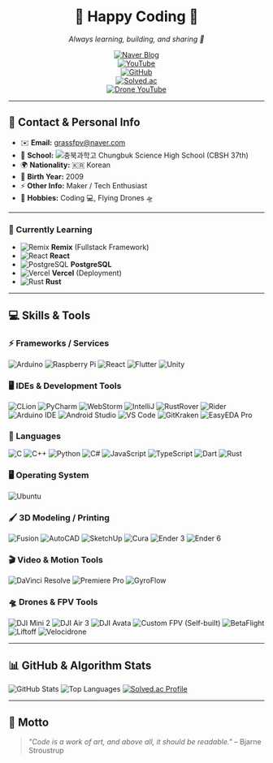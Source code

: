 <div align="center">

# 🌟 Happy Coding 🌟  
_Always learning, building, and sharing 🚀_

[![Naver Blog](https://img.shields.io/badge/Blog-03C75A?style=for-the-badge&logo=naver&logoColor=white)](https://blog.naver.com/happy_coding-)  
[![YouTube](https://img.shields.io/badge/Youtube-FF0000?style=for-the-badge&logo=youtube&logoColor=white)](https://www.youtube.com/@GRASS_CODING)  
[![GitHub](https://img.shields.io/badge/GitHub-181717?style=for-the-badge&logo=github&logoColor=white)](https://github.com/lmwmason)  
[![Solved.ac](https://img.shields.io/badge/Solved.ac-1A1A1A?style=for-the-badge&logo=acm&logoColor=white)](https://solved.ac/lmwmason)  
[![Drone YouTube](https://img.shields.io/badge/Drone_YouTube-FF0000?style=for-the-badge&logo=youtube&logoColor=white)](https://www.youtube.com/@GrassFPV-drone)

</div>

---

## 📇 Contact & Personal Info
- ✉️ **Email:** [grassfpv@naver.com](mailto:grassfpv@naver.com)  
- 🏫 **School:** ![충북과학고](https://img.shields.io/badge/Chungbuk_Science_High-0055FF?style=for-the-badge&logo=education&logoColor=white) Chungbuk Science High School (CBSH 37th)  
- 🌍 **Nationality:** 🇰🇷 Korean  
- 🎂 **Birth Year:** 2009  
- ⚡ **Other Info:** Maker / Tech Enthusiast  
- 🎯 **Hobbies:** Coding 💻, Flying Drones 🛸  

---

### 📖 Currently Learning
- ![Remix](https://img.shields.io/badge/Remix-000000?style=for-the-badge&logo=remix&logoColor=white) **Remix** (Fullstack Framework)  
- ![React](https://img.shields.io/badge/React-61DAFB?style=for-the-badge&logo=react&logoColor=black) **React**  
- ![PostgreSQL](https://img.shields.io/badge/PostgreSQL-336791?style=for-the-badge&logo=postgresql&logoColor=white) **PostgreSQL**  
- ![Vercel](https://img.shields.io/badge/Vercel-000000?style=for-the-badge&logo=vercel&logoColor=white) **Vercel** (Deployment)  
- ![Rust](https://img.shields.io/badge/Rust-000000?style=for-the-badge&logo=rust&logoColor=white) **Rust**

---

## 💻 Skills & Tools

### ⚡ Frameworks / Services
![Arduino](https://img.shields.io/badge/Arduino-00979D?style=for-the-badge&logo=arduino&logoColor=white)
![Raspberry Pi](https://img.shields.io/badge/Raspberry_Pi-C51A4A?style=for-the-badge&logo=raspberry-pi&logoColor=white)
![React](https://img.shields.io/badge/React-61DAFB?style=for-the-badge&logo=react&logoColor=black)
![Flutter](https://img.shields.io/badge/Flutter-02569B?style=for-the-badge&logo=flutter&logoColor=white)
![Unity](https://img.shields.io/badge/Unity-000000?style=for-the-badge&logo=unity&logoColor=white)

### 🖥️ IDEs & Development Tools
![CLion](https://img.shields.io/badge/CLion-000000?style=for-the-badge&logo=jetbrains&logoColor=white)
![PyCharm](https://img.shields.io/badge/PyCharm-000000?style=for-the-badge&logo=jetbrains&logoColor=white)
![WebStorm](https://img.shields.io/badge/WebStorm-000000?style=for-the-badge&logo=jetbrains&logoColor=white)
![IntelliJ](https://img.shields.io/badge/IntelliJ-000000?style=for-the-badge&logo=jetbrains&logoColor=white)
![RustRover](https://img.shields.io/badge/RustRover-000000?style=for-the-badge&logo=jetbrains&logoColor=white)
![Rider](https://img.shields.io/badge/Rider-000000?style=for-the-badge&logo=jetbrains&logoColor=white)
![Arduino IDE](https://img.shields.io/badge/ArduinoIDE-00979D?style=for-the-badge&logo=arduino&logoColor=white)
![Android Studio](https://img.shields.io/badge/AndroidStudio-3DDC84?style=for-the-badge&logo=android&logoColor=white)
![VS Code](https://img.shields.io/badge/VS_Code-007ACC?style=for-the-badge&logo=visual-studio-code&logoColor=white)
![GitKraken](https://img.shields.io/badge/GitKraken-F05032?style=for-the-badge&logo=gitkraken&logoColor=white)
![EasyEDA Pro](https://img.shields.io/badge/EasyEDA_Pro-0A0A0A?style=for-the-badge&logo=easyeda&logoColor=white)

### 📝 Languages
![C](https://img.shields.io/badge/C-00599C?style=for-the-badge&logo=c&logoColor=white)
![C++](https://img.shields.io/badge/C++-00599C?style=for-the-badge&logo=c%2B%2B&logoColor=white)
![Python](https://img.shields.io/badge/Python-3776AB?style=for-the-badge&logo=python&logoColor=white)
![C#](https://img.shields.io/badge/C%23-239120?style=for-the-badge&logo=c-sharp&logoColor=white)
![JavaScript](https://img.shields.io/badge/JavaScript-F7DF1E?style=for-the-badge&logo=javascript&logoColor=black)
![TypeScript](https://img.shields.io/badge/TypeScript-3178C6?style=for-the-badge&logo=typescript&logoColor=white)
![Dart](https://img.shields.io/badge/Dart-0175C2?style=for-the-badge&logo=dart&logoColor=white)
![Rust](https://img.shields.io/badge/Rust-000000?style=for-the-badge&logo=rust&logoColor=white)

### 🖥️ Operating System
![Ubuntu](https://img.shields.io/badge/Ubuntu-E95420?style=for-the-badge&logo=ubuntu&logoColor=white)

### 🖌️ 3D Modeling / Printing
![Fusion](https://img.shields.io/badge/Fusion-FF6F00?style=for-the-badge&logo=autodesk&logoColor=white)
![AutoCAD](https://img.shields.io/badge/AutoCAD-CC2927?style=for-the-badge&logo=autodesk&logoColor=white)
![SketchUp](https://img.shields.io/badge/SketchUp-FF6F00?style=for-the-badge&logo=sketchup&logoColor=white)
![Cura](https://img.shields.io/badge/Cura-0DB14B?style=for-the-badge&logo=ultimaker&logoColor=white)
![Ender 3](https://img.shields.io/badge/Ender_3-000000?style=for-the-badge&logo=3d-printer&logoColor=white)
![Ender 6](https://img.shields.io/badge/Ender_6-000000?style=for-the-badge&logo=3d-printer&logoColor=white)

### 🎬 Video & Motion Tools
![DaVinci Resolve](https://img.shields.io/badge/DaVinci_Resolve-000000?style=for-the-badge&logo=blackmagicdesign&logoColor=white)
![Premiere Pro](https://img.shields.io/badge/Premiere_Pro-9999FF?style=for-the-badge&logo=adobe&logoColor=white)
![GyroFlow](https://img.shields.io/badge/GyroFlow-000000?style=for-the-badge&logo=black&logoColor=white)

### 🛸 Drones & FPV Tools
![DJI Mini 2](https://img.shields.io/badge/DJI_Mini_2-FF0000?style=for-the-badge&logo=dji&logoColor=white)
![DJI Air 3](https://img.shields.io/badge/DJI_Air_3-FF0000?style=for-the-badge&logo=dji&logoColor=white)
![DJI Avata](https://img.shields.io/badge/DJI_Avata-FF0000?style=for-the-badge&logo=dji&logoColor=white)
![Custom FPV](https://img.shields.io/badge/Custom_FPV-000000?style=for-the-badge&logo=drone&logoColor=white) (Self-built)
![BetaFlight](https://img.shields.io/badge/BetaFlight-FF6600?style=for-the-badge&logo=betaflight&logoColor=white)
![Liftoff](https://img.shields.io/badge/Liftoff-00AAFF?style=for-the-badge&logo=drone&logoColor=white)
![Velocidrone](https://img.shields.io/badge/Velocidrone-FF6600?style=for-the-badge&logo=drone&logoColor=white)

---

## 📊 GitHub & Algorithm Stats
![GitHub Stats](https://github-readme-stats.vercel.app/api?username=lmwmason&show_icons=true&theme=cobalt)
![Top Languages](https://github-readme-stats.vercel.app/api/top-langs/?username=lmwmason&layout=compact&theme=gruvbox)
[![Solved.ac Profile](http://mazassumnida.wtf/api/generate_badge?boj=lmwmason)](https://solved.ac/lmwmason)

---

## 💬 Motto
> _"Code is a work of art, and above all, it should be readable."_ – Bjarne Stroustrup
